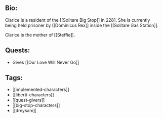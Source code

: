 ## Bio:

Clarice is a resident of the [[Solitare Big Stop]] in 2281. She is currently being held prisoner by [[Dominicus Rex]] inside the [[Solitare Gas Station]].

Clarice is the mother of [[Steffie]].

## Quests:

- Gives [[Our Love Will Never Go]]

## Tags:

- [[implemented-characters]]
- [[liberti-characters]]
- [[quest-givers]]
- [[big-stop-characters]]
- [[dreysam]]